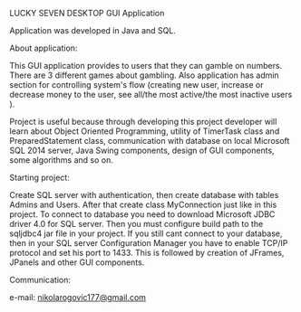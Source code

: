 LUCKY SEVEN DESKTOP GUI Application

Application was developed in Java and SQL.

About application:

This GUI application provides to users that they can gamble on numbers. There are 
3 different games about gambling. Also application has admin section for controlling
system's flow (creating new user, increase or decrease money to the user, see 
all/the most active/the most inactive users ).

Project is useful because through developing this project developer will learn about 
Object Oriented Programming, utility of TimerTask class and PreparedStatement class,
communication with database on local Microsoft SQL 2014 server, Java Swing components,
design of GUI components, some algorithms and so on.

Starting project:

Create SQL server with authentication, then create database with tables Admins
and Users. After that create class MyConnection just like in this project. To 
connect to database you need to download Microsoft JDBC driver 4.0 for SQL server. 
Then you must configure build path to the sqljdbc4 jar file in your project. If
you still cant connect to your database, then in your SQL server Configuration
Manager you have to enable TCP/IP protocol and set his port to 1433. This is 
followed by creation of JFrames, JPanels and other GUI components.

Communication:

e-mail: nikolarogovic177@gmail.com


